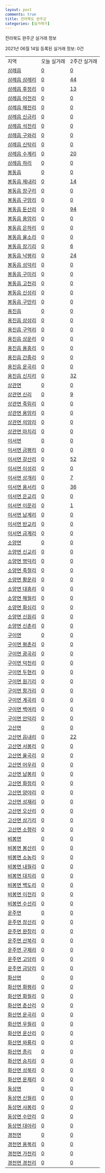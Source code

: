 ```yaml
---
layout: post
comments: true
title: 전라북도 완주군
categories: [실거래가]
---
```


전라북도 완주군 실거래 정보

2021년 06월 14일 등록된 실거래 정보: 0건


<table class="sortable">
  <tr>
    <td>지역</td>
    <td>오늘 실거래</td>
    <td>2주간 실거래</td>
  </tr>

  
  <tr class="item">
    <td><a href="4571025000.html">삼례읍</a></td>
    <td><a href="4571025000.html">0</a></td>
    <td><a href="4571025000.html">0</a></td>
  </tr>
    

  <tr class="item">
    <td><a href="4571025021.html">삼례읍 삼례리</a></td>
    <td><a href="4571025021.html">0</a></td>
    <td><a href="4571025021.html">44</a></td>
  </tr>
    

  <tr class="item">
    <td><a href="4571025022.html">삼례읍 후정리</a></td>
    <td><a href="4571025022.html">0</a></td>
    <td><a href="4571025022.html">13</a></td>
  </tr>
    

  <tr class="item">
    <td><a href="4571025023.html">삼례읍 어전리</a></td>
    <td><a href="4571025023.html">0</a></td>
    <td><a href="4571025023.html">0</a></td>
  </tr>
    

  <tr class="item">
    <td><a href="4571025024.html">삼례읍 해전리</a></td>
    <td><a href="4571025024.html">0</a></td>
    <td><a href="4571025024.html">0</a></td>
  </tr>
    

  <tr class="item">
    <td><a href="4571025025.html">삼례읍 신금리</a></td>
    <td><a href="4571025025.html">0</a></td>
    <td><a href="4571025025.html">0</a></td>
  </tr>
    

  <tr class="item">
    <td><a href="4571025026.html">삼례읍 석전리</a></td>
    <td><a href="4571025026.html">0</a></td>
    <td><a href="4571025026.html">0</a></td>
  </tr>
    

  <tr class="item">
    <td><a href="4571025027.html">삼례읍 구와리</a></td>
    <td><a href="4571025027.html">0</a></td>
    <td><a href="4571025027.html">0</a></td>
  </tr>
    

  <tr class="item">
    <td><a href="4571025028.html">삼례읍 신탁리</a></td>
    <td><a href="4571025028.html">0</a></td>
    <td><a href="4571025028.html">0</a></td>
  </tr>
    

  <tr class="item">
    <td><a href="4571025029.html">삼례읍 수계리</a></td>
    <td><a href="4571025029.html">0</a></td>
    <td><a href="4571025029.html">20</a></td>
  </tr>
    

  <tr class="item">
    <td><a href="4571025030.html">삼례읍 하리</a></td>
    <td><a href="4571025030.html">0</a></td>
    <td><a href="4571025030.html">0</a></td>
  </tr>
    

  <tr class="item">
    <td><a href="4571025300.html">봉동읍</a></td>
    <td><a href="4571025300.html">0</a></td>
    <td><a href="4571025300.html">0</a></td>
  </tr>
    

  <tr class="item">
    <td><a href="4571025321.html">봉동읍 제내리</a></td>
    <td><a href="4571025321.html">0</a></td>
    <td><a href="4571025321.html">14</a></td>
  </tr>
    

  <tr class="item">
    <td><a href="4571025322.html">봉동읍 장구리</a></td>
    <td><a href="4571025322.html">0</a></td>
    <td><a href="4571025322.html">0</a></td>
  </tr>
    

  <tr class="item">
    <td><a href="4571025323.html">봉동읍 구암리</a></td>
    <td><a href="4571025323.html">0</a></td>
    <td><a href="4571025323.html">0</a></td>
  </tr>
    

  <tr class="item">
    <td><a href="4571025324.html">봉동읍 둔산리</a></td>
    <td><a href="4571025324.html">0</a></td>
    <td><a href="4571025324.html">94</a></td>
  </tr>
    

  <tr class="item">
    <td><a href="4571025325.html">봉동읍 용암리</a></td>
    <td><a href="4571025325.html">0</a></td>
    <td><a href="4571025325.html">0</a></td>
  </tr>
    

  <tr class="item">
    <td><a href="4571025326.html">봉동읍 은하리</a></td>
    <td><a href="4571025326.html">0</a></td>
    <td><a href="4571025326.html">0</a></td>
  </tr>
    

  <tr class="item">
    <td><a href="4571025327.html">봉동읍 율소리</a></td>
    <td><a href="4571025327.html">0</a></td>
    <td><a href="4571025327.html">0</a></td>
  </tr>
    

  <tr class="item">
    <td><a href="4571025328.html">봉동읍 장기리</a></td>
    <td><a href="4571025328.html">0</a></td>
    <td><a href="4571025328.html">6</a></td>
  </tr>
    

  <tr class="item">
    <td><a href="4571025329.html">봉동읍 낙평리</a></td>
    <td><a href="4571025329.html">0</a></td>
    <td><a href="4571025329.html">24</a></td>
  </tr>
    

  <tr class="item">
    <td><a href="4571025330.html">봉동읍 성덕리</a></td>
    <td><a href="4571025330.html">0</a></td>
    <td><a href="4571025330.html">0</a></td>
  </tr>
    

  <tr class="item">
    <td><a href="4571025331.html">봉동읍 구미리</a></td>
    <td><a href="4571025331.html">0</a></td>
    <td><a href="4571025331.html">0</a></td>
  </tr>
    

  <tr class="item">
    <td><a href="4571025332.html">봉동읍 고천리</a></td>
    <td><a href="4571025332.html">0</a></td>
    <td><a href="4571025332.html">0</a></td>
  </tr>
    

  <tr class="item">
    <td><a href="4571025333.html">봉동읍 신성리</a></td>
    <td><a href="4571025333.html">0</a></td>
    <td><a href="4571025333.html">0</a></td>
  </tr>
    

  <tr class="item">
    <td><a href="4571025334.html">봉동읍 구만리</a></td>
    <td><a href="4571025334.html">0</a></td>
    <td><a href="4571025334.html">0</a></td>
  </tr>
    

  <tr class="item">
    <td><a href="4571025600.html">용진읍</a></td>
    <td><a href="4571025600.html">0</a></td>
    <td><a href="4571025600.html">0</a></td>
  </tr>
    

  <tr class="item">
    <td><a href="4571025621.html">용진읍 상삼리</a></td>
    <td><a href="4571025621.html">0</a></td>
    <td><a href="4571025621.html">0</a></td>
  </tr>
    

  <tr class="item">
    <td><a href="4571025622.html">용진읍 구억리</a></td>
    <td><a href="4571025622.html">0</a></td>
    <td><a href="4571025622.html">0</a></td>
  </tr>
    

  <tr class="item">
    <td><a href="4571025623.html">용진읍 상운리</a></td>
    <td><a href="4571025623.html">0</a></td>
    <td><a href="4571025623.html">0</a></td>
  </tr>
    

  <tr class="item">
    <td><a href="4571025624.html">용진읍 용흥리</a></td>
    <td><a href="4571025624.html">0</a></td>
    <td><a href="4571025624.html">0</a></td>
  </tr>
    

  <tr class="item">
    <td><a href="4571025625.html">용진읍 간중리</a></td>
    <td><a href="4571025625.html">0</a></td>
    <td><a href="4571025625.html">0</a></td>
  </tr>
    

  <tr class="item">
    <td><a href="4571025626.html">용진읍 운곡리</a></td>
    <td><a href="4571025626.html">0</a></td>
    <td><a href="4571025626.html">0</a></td>
  </tr>
    

  <tr class="item">
    <td><a href="4571025627.html">용진읍 신지리</a></td>
    <td><a href="4571025627.html">0</a></td>
    <td><a href="4571025627.html">32</a></td>
  </tr>
    

  <tr class="item">
    <td><a href="4571032000.html">상관면</a></td>
    <td><a href="4571032000.html">0</a></td>
    <td><a href="4571032000.html">0</a></td>
  </tr>
    

  <tr class="item">
    <td><a href="4571032021.html">상관면 신리</a></td>
    <td><a href="4571032021.html">0</a></td>
    <td><a href="4571032021.html">9</a></td>
  </tr>
    

  <tr class="item">
    <td><a href="4571032022.html">상관면 죽림리</a></td>
    <td><a href="4571032022.html">0</a></td>
    <td><a href="4571032022.html">0</a></td>
  </tr>
    

  <tr class="item">
    <td><a href="4571032023.html">상관면 용암리</a></td>
    <td><a href="4571032023.html">0</a></td>
    <td><a href="4571032023.html">0</a></td>
  </tr>
    

  <tr class="item">
    <td><a href="4571032024.html">상관면 의암리</a></td>
    <td><a href="4571032024.html">0</a></td>
    <td><a href="4571032024.html">0</a></td>
  </tr>
    

  <tr class="item">
    <td><a href="4571032025.html">상관면 마치리</a></td>
    <td><a href="4571032025.html">0</a></td>
    <td><a href="4571032025.html">0</a></td>
  </tr>
    

  <tr class="item">
    <td><a href="4571033000.html">이서면</a></td>
    <td><a href="4571033000.html">0</a></td>
    <td><a href="4571033000.html">0</a></td>
  </tr>
    

  <tr class="item">
    <td><a href="4571033023.html">이서면 금평리</a></td>
    <td><a href="4571033023.html">0</a></td>
    <td><a href="4571033023.html">0</a></td>
  </tr>
    

  <tr class="item">
    <td><a href="4571033024.html">이서면 갈산리</a></td>
    <td><a href="4571033024.html">0</a></td>
    <td><a href="4571033024.html">52</a></td>
  </tr>
    

  <tr class="item">
    <td><a href="4571033025.html">이서면 이성리</a></td>
    <td><a href="4571033025.html">0</a></td>
    <td><a href="4571033025.html">0</a></td>
  </tr>
    

  <tr class="item">
    <td><a href="4571033026.html">이서면 상개리</a></td>
    <td><a href="4571033026.html">0</a></td>
    <td><a href="4571033026.html">7</a></td>
  </tr>
    

  <tr class="item">
    <td><a href="4571033027.html">이서면 용서리</a></td>
    <td><a href="4571033027.html">0</a></td>
    <td><a href="4571033027.html">36</a></td>
  </tr>
    

  <tr class="item">
    <td><a href="4571033028.html">이서면 은교리</a></td>
    <td><a href="4571033028.html">0</a></td>
    <td><a href="4571033028.html">0</a></td>
  </tr>
    

  <tr class="item">
    <td><a href="4571033029.html">이서면 이문리</a></td>
    <td><a href="4571033029.html">0</a></td>
    <td><a href="4571033029.html">1</a></td>
  </tr>
    

  <tr class="item">
    <td><a href="4571033030.html">이서면 남계리</a></td>
    <td><a href="4571033030.html">0</a></td>
    <td><a href="4571033030.html">0</a></td>
  </tr>
    

  <tr class="item">
    <td><a href="4571033031.html">이서면 반교리</a></td>
    <td><a href="4571033031.html">0</a></td>
    <td><a href="4571033031.html">0</a></td>
  </tr>
    

  <tr class="item">
    <td><a href="4571033032.html">이서면 금계리</a></td>
    <td><a href="4571033032.html">0</a></td>
    <td><a href="4571033032.html">0</a></td>
  </tr>
    

  <tr class="item">
    <td><a href="4571034000.html">소양면</a></td>
    <td><a href="4571034000.html">0</a></td>
    <td><a href="4571034000.html">0</a></td>
  </tr>
    

  <tr class="item">
    <td><a href="4571034021.html">소양면 신교리</a></td>
    <td><a href="4571034021.html">0</a></td>
    <td><a href="4571034021.html">0</a></td>
  </tr>
    

  <tr class="item">
    <td><a href="4571034022.html">소양면 명덕리</a></td>
    <td><a href="4571034022.html">0</a></td>
    <td><a href="4571034022.html">0</a></td>
  </tr>
    

  <tr class="item">
    <td><a href="4571034023.html">소양면 죽절리</a></td>
    <td><a href="4571034023.html">0</a></td>
    <td><a href="4571034023.html">0</a></td>
  </tr>
    

  <tr class="item">
    <td><a href="4571034024.html">소양면 황운리</a></td>
    <td><a href="4571034024.html">0</a></td>
    <td><a href="4571034024.html">0</a></td>
  </tr>
    

  <tr class="item">
    <td><a href="4571034025.html">소양면 대흥리</a></td>
    <td><a href="4571034025.html">0</a></td>
    <td><a href="4571034025.html">0</a></td>
  </tr>
    

  <tr class="item">
    <td><a href="4571034026.html">소양면 해월리</a></td>
    <td><a href="4571034026.html">0</a></td>
    <td><a href="4571034026.html">0</a></td>
  </tr>
    

  <tr class="item">
    <td><a href="4571034027.html">소양면 화심리</a></td>
    <td><a href="4571034027.html">0</a></td>
    <td><a href="4571034027.html">0</a></td>
  </tr>
    

  <tr class="item">
    <td><a href="4571034028.html">소양면 신원리</a></td>
    <td><a href="4571034028.html">0</a></td>
    <td><a href="4571034028.html">0</a></td>
  </tr>
    

  <tr class="item">
    <td><a href="4571034029.html">소양면 신촌리</a></td>
    <td><a href="4571034029.html">0</a></td>
    <td><a href="4571034029.html">0</a></td>
  </tr>
    

  <tr class="item">
    <td><a href="4571035000.html">구이면</a></td>
    <td><a href="4571035000.html">0</a></td>
    <td><a href="4571035000.html">0</a></td>
  </tr>
    

  <tr class="item">
    <td><a href="4571035021.html">구이면 평촌리</a></td>
    <td><a href="4571035021.html">0</a></td>
    <td><a href="4571035021.html">0</a></td>
  </tr>
    

  <tr class="item">
    <td><a href="4571035022.html">구이면 광곡리</a></td>
    <td><a href="4571035022.html">0</a></td>
    <td><a href="4571035022.html">0</a></td>
  </tr>
    

  <tr class="item">
    <td><a href="4571035023.html">구이면 덕천리</a></td>
    <td><a href="4571035023.html">0</a></td>
    <td><a href="4571035023.html">0</a></td>
  </tr>
    

  <tr class="item">
    <td><a href="4571035024.html">구이면 두현리</a></td>
    <td><a href="4571035024.html">0</a></td>
    <td><a href="4571035024.html">0</a></td>
  </tr>
    

  <tr class="item">
    <td><a href="4571035025.html">구이면 원기리</a></td>
    <td><a href="4571035025.html">0</a></td>
    <td><a href="4571035025.html">0</a></td>
  </tr>
    

  <tr class="item">
    <td><a href="4571035026.html">구이면 항가리</a></td>
    <td><a href="4571035026.html">0</a></td>
    <td><a href="4571035026.html">0</a></td>
  </tr>
    

  <tr class="item">
    <td><a href="4571035027.html">구이면 계곡리</a></td>
    <td><a href="4571035027.html">0</a></td>
    <td><a href="4571035027.html">0</a></td>
  </tr>
    

  <tr class="item">
    <td><a href="4571035028.html">구이면 백여리</a></td>
    <td><a href="4571035028.html">0</a></td>
    <td><a href="4571035028.html">0</a></td>
  </tr>
    

  <tr class="item">
    <td><a href="4571035029.html">구이면 안덕리</a></td>
    <td><a href="4571035029.html">0</a></td>
    <td><a href="4571035029.html">0</a></td>
  </tr>
    

  <tr class="item">
    <td><a href="4571036000.html">고산면</a></td>
    <td><a href="4571036000.html">0</a></td>
    <td><a href="4571036000.html">0</a></td>
  </tr>
    

  <tr class="item">
    <td><a href="4571036021.html">고산면 읍내리</a></td>
    <td><a href="4571036021.html">0</a></td>
    <td><a href="4571036021.html">22</a></td>
  </tr>
    

  <tr class="item">
    <td><a href="4571036022.html">고산면 서봉리</a></td>
    <td><a href="4571036022.html">0</a></td>
    <td><a href="4571036022.html">0</a></td>
  </tr>
    

  <tr class="item">
    <td><a href="4571036023.html">고산면 율곡리</a></td>
    <td><a href="4571036023.html">0</a></td>
    <td><a href="4571036023.html">0</a></td>
  </tr>
    

  <tr class="item">
    <td><a href="4571036024.html">고산면 어우리</a></td>
    <td><a href="4571036024.html">0</a></td>
    <td><a href="4571036024.html">0</a></td>
  </tr>
    

  <tr class="item">
    <td><a href="4571036025.html">고산면 남봉리</a></td>
    <td><a href="4571036025.html">0</a></td>
    <td><a href="4571036025.html">0</a></td>
  </tr>
    

  <tr class="item">
    <td><a href="4571036026.html">고산면 화정리</a></td>
    <td><a href="4571036026.html">0</a></td>
    <td><a href="4571036026.html">0</a></td>
  </tr>
    

  <tr class="item">
    <td><a href="4571036027.html">고산면 양야리</a></td>
    <td><a href="4571036027.html">0</a></td>
    <td><a href="4571036027.html">0</a></td>
  </tr>
    

  <tr class="item">
    <td><a href="4571036028.html">고산면 성재리</a></td>
    <td><a href="4571036028.html">0</a></td>
    <td><a href="4571036028.html">0</a></td>
  </tr>
    

  <tr class="item">
    <td><a href="4571036029.html">고산면 오산리</a></td>
    <td><a href="4571036029.html">0</a></td>
    <td><a href="4571036029.html">0</a></td>
  </tr>
    

  <tr class="item">
    <td><a href="4571036030.html">고산면 삼기리</a></td>
    <td><a href="4571036030.html">0</a></td>
    <td><a href="4571036030.html">0</a></td>
  </tr>
    

  <tr class="item">
    <td><a href="4571036031.html">고산면 소향리</a></td>
    <td><a href="4571036031.html">0</a></td>
    <td><a href="4571036031.html">0</a></td>
  </tr>
    

  <tr class="item">
    <td><a href="4571037000.html">비봉면</a></td>
    <td><a href="4571037000.html">0</a></td>
    <td><a href="4571037000.html">0</a></td>
  </tr>
    

  <tr class="item">
    <td><a href="4571037021.html">비봉면 봉산리</a></td>
    <td><a href="4571037021.html">0</a></td>
    <td><a href="4571037021.html">0</a></td>
  </tr>
    

  <tr class="item">
    <td><a href="4571037022.html">비봉면 소농리</a></td>
    <td><a href="4571037022.html">0</a></td>
    <td><a href="4571037022.html">0</a></td>
  </tr>
    

  <tr class="item">
    <td><a href="4571037023.html">비봉면 내월리</a></td>
    <td><a href="4571037023.html">0</a></td>
    <td><a href="4571037023.html">0</a></td>
  </tr>
    

  <tr class="item">
    <td><a href="4571037024.html">비봉면 대치리</a></td>
    <td><a href="4571037024.html">0</a></td>
    <td><a href="4571037024.html">0</a></td>
  </tr>
    

  <tr class="item">
    <td><a href="4571037025.html">비봉면 백도리</a></td>
    <td><a href="4571037025.html">0</a></td>
    <td><a href="4571037025.html">0</a></td>
  </tr>
    

  <tr class="item">
    <td><a href="4571037026.html">비봉면 이전리</a></td>
    <td><a href="4571037026.html">0</a></td>
    <td><a href="4571037026.html">0</a></td>
  </tr>
    

  <tr class="item">
    <td><a href="4571037027.html">비봉면 수선리</a></td>
    <td><a href="4571037027.html">0</a></td>
    <td><a href="4571037027.html">0</a></td>
  </tr>
    

  <tr class="item">
    <td><a href="4571038000.html">운주면</a></td>
    <td><a href="4571038000.html">0</a></td>
    <td><a href="4571038000.html">0</a></td>
  </tr>
    

  <tr class="item">
    <td><a href="4571038021.html">운주면 장선리</a></td>
    <td><a href="4571038021.html">0</a></td>
    <td><a href="4571038021.html">0</a></td>
  </tr>
    

  <tr class="item">
    <td><a href="4571038022.html">운주면 완창리</a></td>
    <td><a href="4571038022.html">0</a></td>
    <td><a href="4571038022.html">0</a></td>
  </tr>
    

  <tr class="item">
    <td><a href="4571038023.html">운주면 산북리</a></td>
    <td><a href="4571038023.html">0</a></td>
    <td><a href="4571038023.html">0</a></td>
  </tr>
    

  <tr class="item">
    <td><a href="4571038026.html">운주면 구제리</a></td>
    <td><a href="4571038026.html">0</a></td>
    <td><a href="4571038026.html">0</a></td>
  </tr>
    

  <tr class="item">
    <td><a href="4571038027.html">운주면 고당리</a></td>
    <td><a href="4571038027.html">0</a></td>
    <td><a href="4571038027.html">0</a></td>
  </tr>
    

  <tr class="item">
    <td><a href="4571038028.html">운주면 금당리</a></td>
    <td><a href="4571038028.html">0</a></td>
    <td><a href="4571038028.html">0</a></td>
  </tr>
    

  <tr class="item">
    <td><a href="4571039000.html">화산면</a></td>
    <td><a href="4571039000.html">0</a></td>
    <td><a href="4571039000.html">0</a></td>
  </tr>
    

  <tr class="item">
    <td><a href="4571039021.html">화산면 화평리</a></td>
    <td><a href="4571039021.html">0</a></td>
    <td><a href="4571039021.html">0</a></td>
  </tr>
    

  <tr class="item">
    <td><a href="4571039022.html">화산면 화월리</a></td>
    <td><a href="4571039022.html">0</a></td>
    <td><a href="4571039022.html">0</a></td>
  </tr>
    

  <tr class="item">
    <td><a href="4571039023.html">화산면 춘산리</a></td>
    <td><a href="4571039023.html">0</a></td>
    <td><a href="4571039023.html">0</a></td>
  </tr>
    

  <tr class="item">
    <td><a href="4571039024.html">화산면 운곡리</a></td>
    <td><a href="4571039024.html">0</a></td>
    <td><a href="4571039024.html">0</a></td>
  </tr>
    

  <tr class="item">
    <td><a href="4571039025.html">화산면 우월리</a></td>
    <td><a href="4571039025.html">0</a></td>
    <td><a href="4571039025.html">0</a></td>
  </tr>
    

  <tr class="item">
    <td><a href="4571039026.html">화산면 운산리</a></td>
    <td><a href="4571039026.html">0</a></td>
    <td><a href="4571039026.html">0</a></td>
  </tr>
    

  <tr class="item">
    <td><a href="4571039027.html">화산면 와룡리</a></td>
    <td><a href="4571039027.html">0</a></td>
    <td><a href="4571039027.html">0</a></td>
  </tr>
    

  <tr class="item">
    <td><a href="4571039028.html">화산면 종리</a></td>
    <td><a href="4571039028.html">0</a></td>
    <td><a href="4571039028.html">0</a></td>
  </tr>
    

  <tr class="item">
    <td><a href="4571039029.html">화산면 승치리</a></td>
    <td><a href="4571039029.html">0</a></td>
    <td><a href="4571039029.html">0</a></td>
  </tr>
    

  <tr class="item">
    <td><a href="4571039030.html">화산면 성북리</a></td>
    <td><a href="4571039030.html">0</a></td>
    <td><a href="4571039030.html">0</a></td>
  </tr>
    

  <tr class="item">
    <td><a href="4571039031.html">화산면 운제리</a></td>
    <td><a href="4571039031.html">0</a></td>
    <td><a href="4571039031.html">0</a></td>
  </tr>
    

  <tr class="item">
    <td><a href="4571040000.html">동상면</a></td>
    <td><a href="4571040000.html">0</a></td>
    <td><a href="4571040000.html">0</a></td>
  </tr>
    

  <tr class="item">
    <td><a href="4571040021.html">동상면 신월리</a></td>
    <td><a href="4571040021.html">0</a></td>
    <td><a href="4571040021.html">0</a></td>
  </tr>
    

  <tr class="item">
    <td><a href="4571040022.html">동상면 사봉리</a></td>
    <td><a href="4571040022.html">0</a></td>
    <td><a href="4571040022.html">0</a></td>
  </tr>
    

  <tr class="item">
    <td><a href="4571040023.html">동상면 수만리</a></td>
    <td><a href="4571040023.html">0</a></td>
    <td><a href="4571040023.html">0</a></td>
  </tr>
    

  <tr class="item">
    <td><a href="4571040024.html">동상면 대아리</a></td>
    <td><a href="4571040024.html">0</a></td>
    <td><a href="4571040024.html">0</a></td>
  </tr>
    

  <tr class="item">
    <td><a href="4571041000.html">경천면</a></td>
    <td><a href="4571041000.html">0</a></td>
    <td><a href="4571041000.html">0</a></td>
  </tr>
    

  <tr class="item">
    <td><a href="4571041021.html">경천면 용복리</a></td>
    <td><a href="4571041021.html">0</a></td>
    <td><a href="4571041021.html">0</a></td>
  </tr>
    

  <tr class="item">
    <td><a href="4571041022.html">경천면 가천리</a></td>
    <td><a href="4571041022.html">0</a></td>
    <td><a href="4571041022.html">0</a></td>
  </tr>
    

  <tr class="item">
    <td><a href="4571041023.html">경천면 경천리</a></td>
    <td><a href="4571041023.html">0</a></td>
    <td><a href="4571041023.html">0</a></td>
  </tr>
    


</table>
    